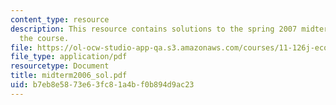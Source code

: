 ```yaml
---
content_type: resource
description: This resource contains solutions to the spring 2007 midterm exam for
  the course.
file: https://ol-ocw-studio-app-qa.s3.amazonaws.com/courses/11-126j-economics-of-education-spring-2007/b7eb8e5873e63fc81a4bf0b894d9ac23_midterm2006_sol.pdf
file_type: application/pdf
resourcetype: Document
title: midterm2006_sol.pdf
uid: b7eb8e58-73e6-3fc8-1a4b-f0b894d9ac23
---
```

